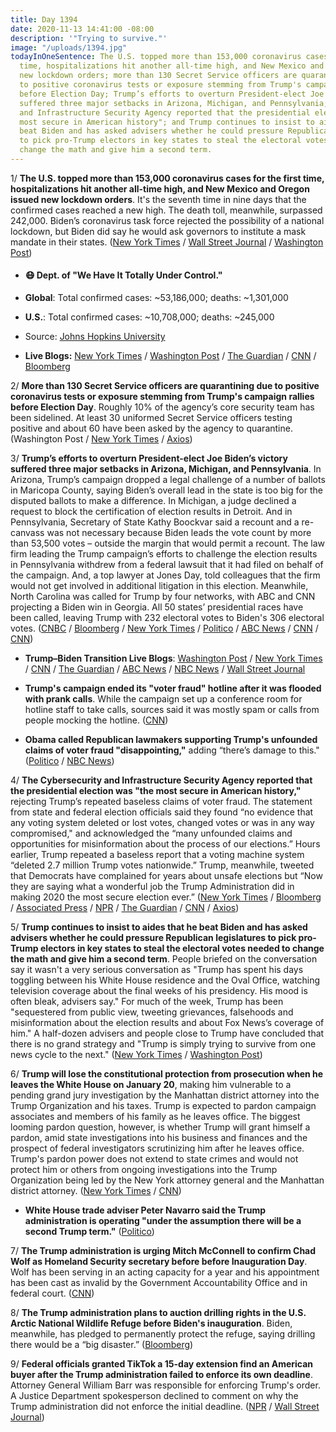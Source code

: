 ```yaml
---
title: Day 1394
date: 2020-11-13 14:41:00 -08:00
description: '"Trying to survive."'
image: "/uploads/1394.jpg"
todayInOneSentence: The U.S. topped more than 153,000 coronavirus cases for the first
  time, hospitalizations hit another all-time high, and New Mexico and Oregon issued
  new lockdown orders; more than 130 Secret Service officers are quarantining due
  to positive coronavirus tests or exposure stemming from Trump's campaign rallies
  before Election Day; Trump’s efforts to overturn President-elect Joe Biden’s victory
  suffered three major setbacks in Arizona, Michigan, and Pennsylvania; the Cybersecurity
  and Infrastructure Security Agency reported that the presidential election was "the
  most secure in American history"; and Trump continues to insist to aides that he
  beat Biden and has asked advisers whether he could pressure Republican legislatures
  to pick pro-Trump electors in key states to steal the electoral votes needed to
  change the math and give him a second term.
---
```


1/ **The U.S. topped more than 153,000 coronavirus cases for the first time, hospitalizations hit another all-time high, and New Mexico and Oregon issued new lockdown orders**. It's the seventh time in nine days that the confirmed cases reached a new high. The death toll, meanwhile, surpassed 242,000. Biden’s coronavirus task force rejected the possibility of a national lockdown, but Biden did say he would ask governors to institute a mask mandate in their states. ([New York Times](https://www.nytimes.com/live/2020/11/13/world/covid-19-coronavirus-updates) / [Wall Street Journal](https://www.wsj.com/livecoverage/covid-2020-11-13?mod=hp_lead_pos1) / [Washington Post](https://www.washingtonpost.com/nation/2020/11/13/coronavirus-covid-live-updates-us/))

* #### 😷 Dept. of "We Have It Totally Under Control."

* **Global**: Total confirmed cases: \~53,186,000; deaths: \~1,301,000

* **U.S.**: Total confirmed cases: \~10,708,000; deaths: \~245,000

* Source: [Johns Hopkins University](https://coronavirus.jhu.edu/map.html)

* **Live Blogs:** [New York Times](https://www.nytimes.com/live/2020/11/13/world/covid-19-coronavirus-updates) / [Washington Post](https://www.washingtonpost.com/nation/2020/11/13/coronavirus-covid-live-updates-us/) / [The Guardian](https://www.theguardian.com/world/live/2020/nov/13/coronavirus-live-news-quarter-of-deaths-in-france-linked-to-covid-as-us-tops-140000-daily-cases) / [CNN](https://www.cnn.com/world/live-news/coronavirus-pandemic-11-13-20-intl/index.html) / [Bloomberg](https://www.bloomberg.com/news/articles/2020-11-12/u-s-labs-see-test-delay-risk-amid-surge-in-cases-virus-update?srnd=premium&sref=MIBMEEoj)

2/ **More than 130 Secret Service officers are quarantining due to positive coronavirus tests or exposure stemming from Trump's campaign rallies before Election Day**. Roughly 10% of the agency’s core security team has been sidelined. At least 30 uniformed Secret Service officers testing positive and about 60 have been asked by the agency to quarantine. (Washington Post  / [New York Times](https://www.nytimes.com/live/2020/11/13/world/covid-19-coronavirus-updates#at-least-30-secret-service-officers-test-positive-for-the-virus-as-others-are-asked-to-isolate) / [Axios](https://www.axios.com/secret-service-coronavirus-quarantine-trump-travel-2fcbc4c6-d0a1-4ac7-ae61-63e57246d82a.html))

3/ **Trump’s efforts to overturn President-elect Joe Biden’s victory suffered three major setbacks in Arizona, Michigan, and Pennsylvania**. In Arizona, Trump’s campaign dropped a legal challenge of a number of ballots in Maricopa County, saying Biden’s overall lead in the state is too big for the disputed ballots to make a difference. In Michigan, a judge declined a request to block the certification of election results in Detroit. And in Pennsylvania, Secretary of State Kathy Boockvar said a recount and a re-canvass was not necessary because Biden leads the vote count by more than 53,500 votes – outside the margin that would permit a recount. The law firm leading the Trump campaign’s efforts to challenge the election results in Pennsylvania withdrew from a federal lawsuit that it had filed on behalf of the campaign. And, a top lawyer at Jones Day, told colleagues that the firm would not get involved in additional litigation in this election. Meanwhile, North Carolina was called for Trump by four networks, with ABC and CNN projecting a Biden win in Georgia. All 50 states’ presidential races have been called, leaving Trump with 232 electoral votes to Biden's 306 electoral votes. ([CNBC](https://www.cnbc.com/2020/11/13/trump-drops-ballot-court-challenge-in-arizona-biden-lead-too-big.html) / [Bloomberg](https://www.bloomberg.com/news/articles/2020-11-13/biden-wins-georgia-trump-wins-north-carolina-networks-project?srnd=premium&sref=MIBMEEoj) / [New York Times](https://www.nytimes.com/2020/11/13/business/porter-wright-trump-pennsylvania.html) / [Politico](https://www.politico.com/news/2020/11/13/law-firm-drops-trump-campaign-436418) / [ABC News](https://abcnews.go.com/Politics/trump-team-pennsylvania-election-officials-clash-federal-court/story?id=74182918) / [CNN](https://www.cnn.com/2020/11/13/politics/arizona-trump-lawsuit/index.html) / [CNN](https://www.cnn.com/2020/11/13/politics/trump-michigan-election/index.html))

* **Trump–Biden Transition Live Blogs**: [Washington Post](https://www.washingtonpost.com/elections/2020/11/13/joe-biden-trump-election-live-updates/) / [New York Times](https://www.nytimes.com/live/2020/11/13/us/joe-biden-trump) / [CNN](https://www.cnn.com/politics/live-news/biden-trump-us-election-news-11-13-20/index.html) / [The Guardian](https://www.theguardian.com/us-news/live/2020/nov/13/joe-biden-donald-trump-election-result-coronavirus-latest-updates) / [ABC News](https://abcnews.go.com/Politics/live-updates/?id=74125618) / [NBC News](https://www.nbcnews.com/politics/2020-election/live-blog/2020-11-13-trump-biden-transition-n1247607) / [Wall Street Journal](https://www.wsj.com/livecoverage/latest-updates-biden-trump-election-2020?mod=hp_theme_election-2020-ribbon)

* **Trump's campaign ended its "voter fraud" hotline after it was flooded with prank calls**. While the campaign set up a conference room for hotline staff to take calls, sources said it was mostly spam or calls from people mocking the hotline. ([CNN](https://www.cnn.com/politics/live-news/biden-trump-us-election-news-11-13-20/h_1f2b5d2216654a019216a24c8a8cca10))

* **Obama called Republican lawmakers supporting Trump's unfounded claims of voter fraud "disappointing,"** adding “there’s damage to this." ([Politico](https://www.politico.com/news/2020/11/13/obama-slams-gop-trumps-fraud-claims-436419) / [NBC News](https://www.nbcnews.com/politics/2020-election/live-blog/2020-11-13-trump-biden-transition-n1247607/ncrd1247704#liveBlogHeader))

4/ **The Cybersecurity and Infrastructure Security Agency reported that the presidential election was "the most secure in American history,"** rejecting Trump’s repeated baseless claims of voter fraud. The statement from state and federal election officials said they found “no evidence that any voting system deleted or lost votes, changed votes or was in any way compromised," and acknowledged the “many unfounded claims and opportunities for misinformation about the process of our elections.” Hours earlier, Trump repeated a baseless report that a voting machine system “deleted 2.7 million Trump votes nationwide.” Trump, meanwhile, tweeted that Democrats have complained for years about unsafe elections but “Now they are saying what a wonderful job the Trump Administration did in making 2020 the most secure election ever.” ([New York Times](https://www.nytimes.com/2020/11/12/us/politics/election-officials-contradict-trump.html) / [Bloomberg](https://www.bloomberg.com/news/articles/2020-11-13/election-was-most-secure-in-american-history-u-s-officials-say?sref=MIBMEEoj) / [Associated Press](https://apnews.com/article/top-officials-elections-most-secure-66f9361084ccbc461e3bbf42861057a5) / [NPR](https://www.npr.org/sections/live-updates-2020-election-results/2020/11/12/934377227/no-evidence-election-was-compromised-cybersecurity-agency-says) / [The Guardian](https://www.theguardian.com/us-news/2020/nov/13/us-election-most-secure-history-voter-fraud-false-claims) / [CNN](https://www.cnn.com/2020/11/12/politics/arizona-audits-no-fraud/index.html) / [Axios](https://www.axios.com/cisa-election-security-trump-a385868b-512a-4449-addd-4591829a4aef.html))

5/ **Trump continues to insist to aides that he beat Biden and has asked advisers whether he could pressure Republican legislatures to pick pro-Trump electors in key states to steal the electoral votes needed to change the math and give him a second term**. People briefed on the conversation say it wasn't a very serious conversation as "Trump has spent his days toggling between his White House residence and the Oval Office, watching television coverage about the final weeks of his presidency. His mood is often bleak, advisers say." For much of the week, Trump has been "sequestered from public view, tweeting grievances, falsehoods and misinformation about the election results and about Fox News’s coverage of him." A half-dozen advisers and people close to Trump have concluded that there is no grand strategy and "Trump is simply trying to survive from one news cycle to the next." ([New York Times](https://www.nytimes.com/2020/11/12/us/politics/trump-future.html) / [Washington Post](https://www.washingtonpost.com/politics/trump-ignores-duties/2020/11/12/02bfbc36-2507-11eb-a688-5298ad5d580a_story.html))

6/ **Trump will lose the constitutional protection from prosecution when he leaves the White House on January 20**, making him vulnerable to a pending grand jury investigation by the Manhattan district attorney into the Trump Organization and his taxes. Trump is expected to pardon campaign associates and members of his family as he leaves office. The biggest looming pardon question, however, is whether Trump will grant himself a pardon, amid state investigations into his business and finances and the prospect of federal investigators scrutinizing him after he leaves office. Trump's pardon power does not extend to state crimes and would not protect him or others from ongoing investigations into the Trump Organization being led by the New York attorney general and the Manhattan district attorney. ([New York Times](https://www.nytimes.com/2020/11/13/nyregion/trump-taxes.html) / [CNN](https://www.cnn.com/2020/11/12/politics/trump-pardons-loom-defeat/index.html))

* **White House trade adviser Peter Navarro said the Trump administration is operating "under the assumption there will be a second Trump term."** ([Politico](https://www.politico.com/news/2020/11/13/peter-navarro-trump-second-term-436428))

7/ **The Trump administration is urging Mitch McConnell to confirm Chad Wolf as Homeland Security secretary before before Inauguration Day**. Wolf has been serving in an acting capacity for a year and his appointment has been cast as invalid by the Government Accountability Office and in federal court. ([CNN](https://www.cnn.com/2020/11/13/politics/donald-trump-chad-wolf-dhs/index.html))

8/ **The Trump administration plans to auction drilling rights in the U.S. Arctic National Wildlife Refuge before Biden's inauguration**. Biden, meanwhile, has pledged to permanently protect the refuge, saying drilling there would be a “big disaster.” ([Bloomberg](https://www.bloomberg.com/news/articles/2020-11-13/trump-to-rush-drilling-leases-in-arctic-before-biden-takes-over?srnd=premium&sref=MIBMEEoj))

9/ **Federal officials granted TikTok a 15-day extension find an American buyer after the Trump administration failed to enforce its own deadline**. Attorney General William Barr was responsible for enforcing Trump's order. A Justice Department spokesperson declined to comment on why the Trump administration did not enforce the initial deadline. ([NPR](https://www.npr.org/2020/11/13/933916944/trump-ordered-tiktok-to-be-sold-off-but-then-ignored-the-deadline) / [Wall Street Journal](https://www.wsj.com/articles/tiktok-gains-extension-of-divestiture-deadline-11605290579?mod=hp_lista_pos1))
